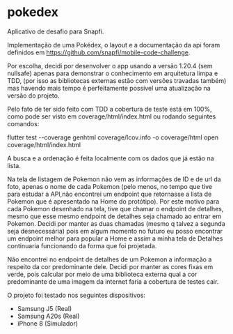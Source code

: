 # pokedex

Aplicativo de desafio para Snapfi.

Implementação de uma Pokédex, o layout e a documentação da api foram definidos em https://github.com/snapfi/mobile-code-challenge.

Por escolha, decidi por desenvolver o app usando a versão 1.20.4 (sem nullsafe) apenas para demonstrar o conhecimento em arquitetura limpa e TDD, (por isso as bibliotecas externas estão com versões travadas também) mas havendo mais tempo é perfeitamente possível uma atualização na versão do projeto.

Pelo fato de ter sido feito com TDD a cobertura de teste está em 100%, como pode ser visto em coverage/html/index.html ou rodando seguintes comandos:

flutter test --coverage
genhtml coverage/lcov.info -o coverage/html
open coverage/html/index.html

A busca e a ordenação é feita localmente com os dados que já estão na lista.

Na tela de listagem de Pokemon não vem as informações de ID e de url da foto, apenas o nome de cada Pokemon (pelo menos, no tempo que tive para estudar a API,não encontrei um endpoint que retornasse a lista de Pokemon que é apresentado na Home do protótipo). Por este motivo para cada Pokemon desenhado na tela, tive que chamar o endpoint de detalhes, mesmo que esse mesmo endpoint de detalhes  seja chamado ao entrar em Pokemon. Decidi por manter as duas chamadas (mesmo q talvez a segunda seja desnecessária) pois em algum momento no futuro eu posso encontrar um endpoint melhor para popular a Home e assim a minha tela de Detalhes continuaria funcionando da forma que foi projetada.

Não encontrei no endpoint de detalhes de um Pokemon a informação a respeito da cor predominante dele. Decidi por manter as cores fixas em verde, pois calcular por meio de uma biblioteca externa qual a cor predominante de uma imagem da internet faria a cobertura de testes cair.


O projeto foi testado nos seguintes dispositivos:
- Samsung J5 (Real)
- Samsung A20s (Real)
- iPhone 8 (Simulador)
